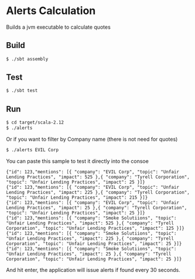 # Alerts Calculation #
Builds a jvm executable to calculate quotes

## Build ##
```sh
$ ./sbt assembly
```

## Test ##
```sh
$ ./sbt test
```

## Run ##
```sh
$ cd target/scala-2.12
$ ./alerts
```
Or if you want to filter by Company name (there is not need for quotes)
```sh
$ ./alerts EVIL Corp
```
You can paste this sample to test it directly into the consoe
```
{"id": 123,"mentions": [{ "company": "EVIL Corp", "topic": "Unfair Lending Practices", "impact": 525 },{ "company": "Tyrell Corporation", "topic": "Unfair Lending Practices", "impact": 25 }]}
{"id": 123,"mentions": [{ "company": "EVIL Corp", "topic": "Unfair Lending Practices", "impact": 225 },{ "company": "Tyrell Corporation", "topic": "Unfair Lending Practices", "impact": 215 }]}
{"id": 123,"mentions": [{ "company": "EVIL Corp", "topic": "Unfair Lending Practices", "impact": 25 },{ "company": "Tyrell Corporation", "topic": "Unfair Lending Practices", "impact": 25 }]}
{"id": 123,"mentions": [{ "company": "Smoke Solutiions", "topic": "Unfair Lending Practices", "impact": 525 },{ "company": "Tyrell Corporation", "topic": "Unfair Lending Practices", "impact": 125 }]}
{"id": 123,"mentions": [{ "company": "Smoke Solutiions", "topic": "Unfair Lending Practices", "impact": 225 },{ "company": "Tyrell Corporation", "topic": "Unfair Lending Practices", "impact": 25 }]}
{"id": 123,"mentions": [{ "company": "Smoke Solutiions", "topic": "Unfair Lending Practices", "impact": 25 },{ "company": "Tyrell Corporation", "topic": "Unfair Lending Practices", "impact": 25 }]}
```
And hit enter, the application will issue alerts if found every 30 seconds.
